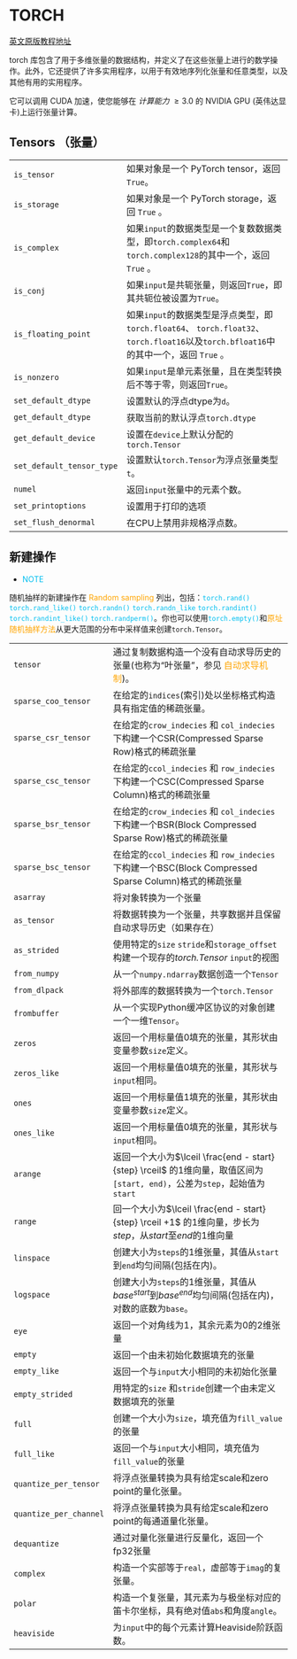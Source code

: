 # TORCH

[英文原版教程地址](https://pytorch.org/docs/stable/torch.html)

torch 库包含了用于多维张量的数据结构，并定义了在这些张量上进行的数学操作。此外，它还提供了许多实用程序，以用于有效地序列化张量和任意类型，以及其他有用的实用程序。

它可以调用 CUDA 加速，使您能够在 *计算能力* $\geq 3.0$ 的 NVIDIA GPU (英伟达显卡)上运行张量计算。

## Tensors （张量）

|                           |                                                                                                                                       |
| ------------------------- | ------------------------------------------------------------------------------------------------------------------------------------- |
| `is_tensor`               | 如果对象是一个 PyTorch tensor，返回 `True`。                                                                                          |
| `is_storage`              | 如果对象是一个 PyTorch storage，返回 `True` 。                                                                                        |
| `is_complex`              | 如果`input`的数据类型是一个复数数据类型，即`torch.complex64`和 `torch.complex128`的其中一个，返回 `True` 。                           |
| `is_conj`                 | 如果`input`是共轭张量，则返回`True`，即其共轭位被设置为`True`。                                                                       |
| `is_floating_point`       | 如果`input`的数据类型是浮点类型，即`torch.float64`、 `torch.float32`、`torch.float16`以及`torch.bfloat16`中的其中一个，返回 `True` 。 |
| `is_nonzero`              | 如果`input`是单元素张量，且在类型转换后不等于零，则返回`True`。                                                                       |
| `set_default_dtype`       | 设置默认的浮点dtype为`d`。                                                                                                            |
| `get_default_dtype`       | 获取当前的默认浮点`torch.dtype`                                                                                                       |
| `get_default_device`      | 设置在`device`上默认分配的`torch.Tensor`                                                                                              |
| `set_default_tensor_type` | 设置默认`torch.Tensor`为浮点张量类型`t`。                                                                                             |
| `numel`                   | 返回`input`张量中的元素个数。                                                                                                         |
| `set_printoptions`        | 设置用于打印的选项                                                                                                                    |
| `set_flush_denormal`      | 在CPU上禁用非规格浮点数。                                                                                                             |

## 新建操作

* <font color=＃00BFFF>NOTE</font>
  
随机抽样的新建操作在 <font color=orange> Random sampling </font>列出，包括：<font color=＃00BFFF>`torch.rand()` `torch.rand_like()` `torch.randn()` `torch.randn_like` `torch.randint()` `torch.randint_like()` `torch.randperm()`</font>。你也可以使用<font color=＃00BFFF>`torch.empty()`</font>和<font color=orange>原址随机抽样方法</font>从更大范围的分布中采样值来创建`torch.Tensor`。

|                      |                                                                                                           |
| -------------------- | --------------------------------------------------------------------------------------------------------- |
| `tensor`             | 通过复制数据构造一个没有自动求导历史的张量(也称为“叶张量”，参见 <font color=orange>自动求导机制</font>)。 |
| `sparse_coo_tensor`  | 在给定的`indices`(索引)处以坐标格式构造具有指定值的稀疏张量。                                             |
| `sparse_csr_tensor`  | 在给定的`crow_indecies` 和 `col_indecies`下构建一个CSR(Compressed Sparse Row)格式的稀疏张量               |
| `sparse_csc_tensor`  | 在给定的`ccol_indecies` 和 `row_indecies`下构建一个CSC(Compressed Sparse Column)格式的稀疏张量            |
| `sparse_bsr_tensor`  | 在给定的`crow_indecies` 和 `col_indecies`下构建一个BSR(Block Compressed Sparse Row)格式的稀疏张量         |
| `sparse_bsc_tensor`  | 在给定的`ccol_indecies` 和 `row_indecies`下构建一个BSC(Block Compressed Sparse Column)格式的稀疏张量      |
| `asarray`            | 将对象转换为一个张量|
| `as_tensor`          | 将数据转换为一个张量，共享数据并且保留自动求导历史（如果存在）                                            |
| `as_strided` |使用特定的`size` `stride`和`storage_offset`构建一个现存的*torch.Tensor* `input`的视图|
| `from_numpy` |从一个`numpy.ndarray`数据创造一个`Tensor`|
| `from_dlpack` |将外部库的数据转换为一个`torch.Tensor`|
| `frombuffer` |从一个实现Python缓冲区协议的对象创建一个一维`Tensor`。|
| `zeros` |返回一个用标量值0填充的张量，其形状由变量参数`size`定义。|
| `zeros_like` |返回一个用标量值0填充的张量，其形状与`input`相同。|
| `ones` |返回一个用标量值1填充的张量，其形状由变量参数`size`定义。|
| `ones_like` |返回一个用标量值0填充的张量，其形状与`input`相同。|
| `arange` |返回一个大小为$\lceil \frac{end - start}{step} \rceil$ 的1维向量，取值区间为`[start, end)`，公差为`step`，起始值为`start`|
| `range` |回一个大小为$\lceil \frac{end - start}{step} \rceil +1$ 的1维向量，步长为$step$，从$start$至$end$的1维向量|
| `linspace` |创建大小为`steps`的1维张量，其值从`start`到`end`均匀间隔(包括在内)。|
| `logspace` |创建大小为`steps`的1维张量，其值从$base^{start}$到$base^{end}$均匀间隔(包括在内)，对数的底数为`base`。|
| `eye` |返回一个对角线为1，其余元素为0的2维张量|
| `empty` |返回一个由未初始化数据填充的张量|
| `empty_like` |返回一个与`input`大小相同的未初始化张量|
| `empty_strided` |用特定的`size` 和`stride`创建一个由未定义数据填充的张量|
| `full` |创建一个大小为`size`，填充值为`fill_value`的张量|
| `full_like` |返回一个与`input`大小相同，填充值为`fill_value`的张量|
| `quantize_per_tensor` |将浮点张量转换为具有给定scale和zero point的量化张量。|
| `quantize_per_channel` |将浮点张量转换为具有给定scale和zero point的每通道量化张量。|
| `dequantize` |通过对量化张量进行反量化，返回一个fp32张量|
| `complex` |构造一个实部等于`real`，虚部等于`imag`的复张量。|
| `polar` |构造一个复张量，其元素为与极坐标对应的笛卡尔坐标，具有绝对值`abs`和角度`angle`。|
| `heaviside` |为`input`中的每个元素计算Heaviside阶跃函数。|
